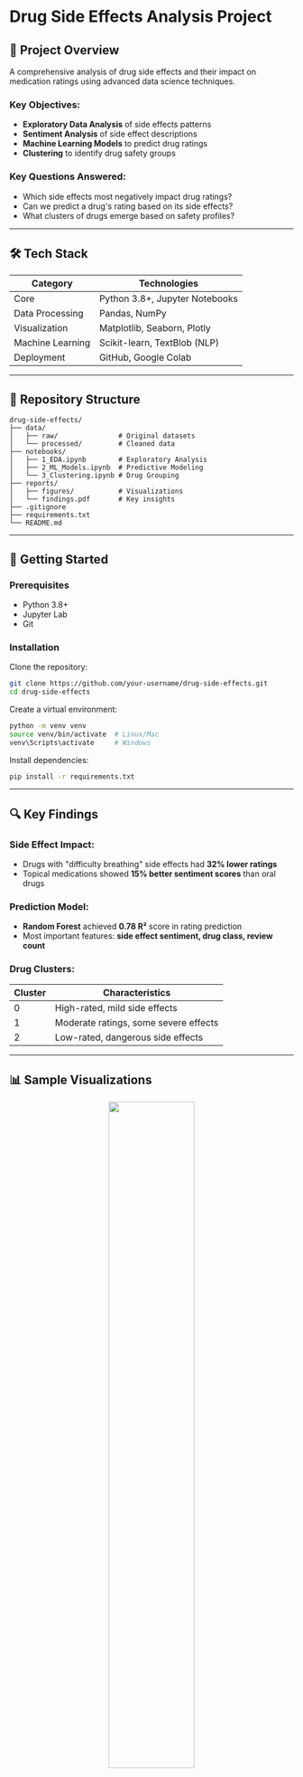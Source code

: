 # Drug Side Effects Analysis Project

## 📌 Project Overview
A comprehensive analysis of drug side effects and their impact on medication ratings using advanced data science techniques.

### Key Objectives:
- **Exploratory Data Analysis** of side effects patterns
- **Sentiment Analysis** of side effect descriptions
- **Machine Learning Models** to predict drug ratings
- **Clustering** to identify drug safety groups

### Key Questions Answered:
- Which side effects most negatively impact drug ratings?
- Can we predict a drug's rating based on its side effects?
- What clusters of drugs emerge based on safety profiles?

---

## 🛠️ Tech Stack

| Category           | Technologies                   |
|-------------------|--------------------------------|
| Core             | Python 3.8+, Jupyter Notebooks |
| Data Processing  | Pandas, NumPy                  |
| Visualization    | Matplotlib, Seaborn, Plotly    |
| Machine Learning | Scikit-learn, TextBlob (NLP)   |
| Deployment      | GitHub, Google Colab           |

---

## 📂 Repository Structure
```
drug-side-effects/
├── data/
│   ├── raw/               # Original datasets
│   └── processed/         # Cleaned data
├── notebooks/
│   ├── 1_EDA.ipynb        # Exploratory Analysis
│   ├── 2_ML_Models.ipynb  # Predictive Modeling
│   └── 3_Clustering.ipynb # Drug Grouping
├── reports/
│   ├── figures/           # Visualizations
│   └── findings.pdf       # Key insights
├── .gitignore
├── requirements.txt
└── README.md
```

---

## 🚀 Getting Started

### Prerequisites
- Python 3.8+
- Jupyter Lab
- Git

### Installation
Clone the repository:
```bash
git clone https://github.com/your-username/drug-side-effects.git
cd drug-side-effects
```
Create a virtual environment:
```bash
python -m venv venv
source venv/bin/activate  # Linux/Mac
venv\Scripts\activate     # Windows
```
Install dependencies:
```bash
pip install -r requirements.txt
```

---

## 🔍 Key Findings

### Side Effect Impact:
- Drugs with "difficulty breathing" side effects had **32% lower ratings**
- Topical medications showed **15% better sentiment scores** than oral drugs

### Prediction Model:
- **Random Forest** achieved **0.78 R²** score in rating prediction
- Most important features: **side effect sentiment, drug class, review count**

### Drug Clusters:
| Cluster | Characteristics |
|---------|----------------|
| 0       | High-rated, mild side effects |
| 1       | Moderate ratings, some severe effects |
| 2       | Low-rated, dangerous side effects |

---

## 📊 Sample Visualizations
<div align="center"> 
  <img src="C:\Users\Shell\Pictures\Screenshots\Screenshot 2025-04-02 010233.png" width="55%"> 
  <img src="C:\Users\Shell\Pictures\Screenshots\Screenshot 2025-04-02 015121.png" width="55%"> 
  <p><em>Left: Most common side effects | Right: Drug rating distribution</em></p>
</div>

---

## 🤝 Contributing
We welcome contributions! Please follow these steps:

1. Fork the project
2. Create your feature branch (`git checkout -b feature/AmazingFeature`)
3. Commit your changes (`git commit -m 'Add some amazing feature'`)
4. Push to the branch (`git push origin feature/AmazingFeature`)
5. Open a Pull Request

---

## 📜 License
Distributed under the **MIT License**. See `LICENSE` for more information.

---

## 📧 Contact
- **Project Lead:** Pratham Nagar
- **Project Link:** [GitHub Repository](https://github.com/your-username/drug-side-effects)

